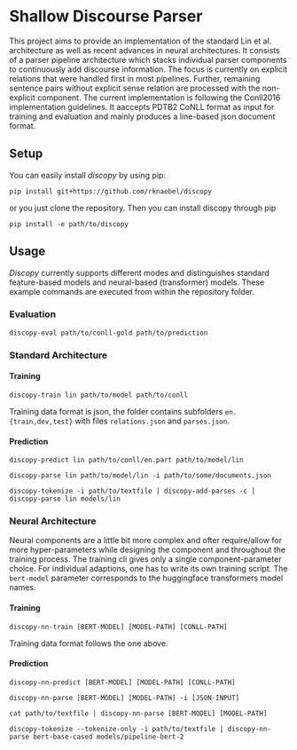 # Shallow Discourse Parser
This project aims to provide an implementation of the standard Lin et al. architecture as well as recent advances in neural architectures.
It consists of a parser pipeline architecture which stacks individual parser components to continuously add discourse information.
The focus is currently on explicit relations that were handled first in most pipelines.
Further, remaining sentence pairs without explicit sense relation are processed with the non-explicit component.
The current implementation is following the Conll2016 implementation guidelines.
It aaccepts PDTB2 CoNLL format as input for training and evaluation and mainly produces a line-based json document format.

## Setup
You can easily install *discopy* by using pip:
```shell script
pip install git+https://github.com/rknaebel/discopy
```
or you just clone the repository.
Then you can install discopy through pip
```shell script
pip install -e path/to/discopy
```

## Usage
*Discopy* currently supports different modes and distinguishes standard feature-based models and neural-based (transformer) models.
These example commands are executed from within the repository folder.

### Evaluation

```shell script
discopy-eval path/to/conll-gold path/to/prediction
```

### Standard Architecture

#### Training
```shell script
discopy-train lin path/to/model path/to/conll
```
Training data format is json, the folder contains subfolders `en.{train,dev,test}` with files `relations.json` and `parses.json`.


#### Prediction
```shell script
discopy-predict lin path/to/conll/en.part path/to/model/lin
```
```shell script
discopy-parse lin path/to/model/lin -i path/to/some/documents.json
```
```shell script
discopy-tokenize -i path/to/textfile | discopy-add-parses -c | discopy-parse lin models/lin
```


### Neural Architecture
Neural components are a little bit more complex and ofter require/allow for more hyper-parameters while designing the 
component and throughout the training process.
The training cli gives only a single component-parameter choice.
For individual adaptions, one has to write its own training script.
The `bert-model` parameter corresponds to the huggingface transformers model names.

#### Training
```shell script
discopy-nn-train [BERT-MODEL] [MODEL-PATH] [CONLL-PATH]
```
Training data format follows the one above.

#### Prediction
```shell script
discopy-nn-predict [BERT-MODEL] [MODEL-PATH] [CONLL-PATH]
```
```shell script
discopy-nn-parse [BERT-MODEL] [MODEL-PATH] -i [JSON-INPUT]
```
```shell script
cat path/to/textfile | discopy-nn-parse [BERT-MODEL] [MODEL-PATH]
```
```shell script
discopy-tokenize --tokenize-only -i path/to/textfile | discopy-nn-parse bert-base-cased models/pipeline-bert-2
```
